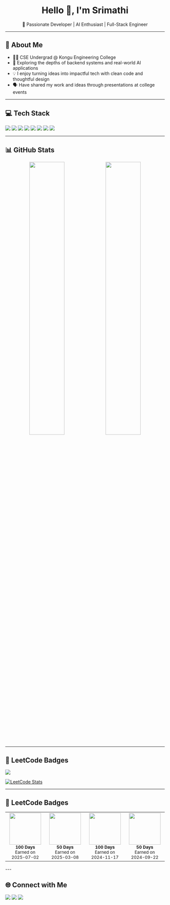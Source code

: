 <h1 align="center">Hello 👋, I'm Srimathi</h1>
<p align="center">🚀 Passionate Developer | AI Enthusiast | Full-Stack Engineer</p>

---

## 📌 About Me

- 👩‍💻 CSE Undergrad @ Kongu Engineering College  
- 🌱 Exploring the depths of backend systems and real-world AI applications  
- 💡 I enjoy turning ideas into impactful tech with clean code and thoughtful design  
- 🗣️ Have shared my work and ideas through presentations at college events  

---

## 💻 Tech Stack

<p align="left">
  <img src="https://img.shields.io/badge/HTML5-E34F26?style=for-the-badge&logo=html5&logoColor=white"/>
  <img src="https://img.shields.io/badge/CSS3-1572B6?style=for-the-badge&logo=css3&logoColor=white"/>
  <img src="https://img.shields.io/badge/JavaScript-F7DF1E?style=for-the-badge&logo=javascript&logoColor=black"/>
  <img src="https://img.shields.io/badge/MongoDB-4EA94B?style=for-the-badge&logo=mongodb&logoColor=white"/>
  <img src="https://img.shields.io/badge/Express.js-404D59?style=for-the-badge"/>
  <img src="https://img.shields.io/badge/React-61DAFB?style=for-the-badge&logo=react&logoColor=black"/>
  <img src="https://img.shields.io/badge/Node.js-339933?style=for-the-badge&logo=node.js&logoColor=white"/>
  <img src="https://img.shields.io/badge/Figma-0AC97F?style=for-the-badge&logo=figma&logoColor=white"/>
</p>

---

## 📊 GitHub Stats

<p align="center">
  <img src="https://github-readme-stats.vercel.app/api?username=srimathi-dev&show_icons=true&theme=tokyonight" width="47%" />
  <img src="https://github-readme-stats.vercel.app/api/top-langs/?username=srimathi-dev&layout=compact&theme=tokyonight" width="47%" />
</p>

---

## 🏅 LeetCode Badges

<p align="left">
  <a href="https://leetcode.com/u/T_Srimathi/">
    <img src="https://img.shields.io/badge/LeetCode-T__Srimathi-orange?style=for-the-badge&logo=leetcode&logoColor=white"/>
  </a>
</p>

[![LeetCode Stats](https://leetcard.jacoblin.cool/T_Srimathi?theme=dark&font=Karma&ext=heatmap)](https://leetcode.com/u/T_Srimathi/)

---

## 🏅 LeetCode Badges

<table align="center">
  <tr>
    <td align="center">
      <img src="https://assets.leetcode.com/static_assets/others/25100.gif" width="100"/><br/>
      <sub><strong>100 Days</strong><br/>Earned on 2025-07-02</sub>
    </td>
    <td align="center">
      <img src="https://assets.leetcode.com/static_assets/others/2550.gif" width="100"/><br/>
      <sub><strong>50 Days</strong><br/>Earned on 2025-03-08</sub>
    </td>
    <td align="center">
      <img src="https://assets.leetcode.com/static_assets/marketing/2024-100-new.gif" width="100"/><br/>
      <sub><strong>100 Days</strong><br/>Earned on 2024-11-17</sub>
    </td>
    <td align="center">
      <img src="http://assets.leetcode.com/static_assets/others/2550.gif" width="100"/><br/>
      <sub><strong>50 Days</strong><br/>Earned on 2024-09-22</sub>
    </td>
  </tr>
</table>
---

## 🌐 Connect with Me

<p align="left">
  <a href="https://www.linkedin.com/in/srimathi-t" target="_blank"><img src="https://img.shields.io/badge/LinkedIn-0A66C2?style=for-the-badge&logo=linkedin&logoColor=white"/></a>
  <a href="mailto:srimathi@example.com"><img src="https://img.shields.io/badge/Gmail-D14836?style=for-the-badge&logo=gmail&logoColor=white"/></a>
  <a href="https://www.instagram.com/your_instagram/" target="_blank"><img src="https://img.shields.io/badge/Instagram-E4405F?style=for-the-badge&logo=instagram&logoColor=white"/></a>
</p>
